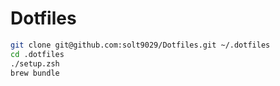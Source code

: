 # Dotfiles

```zsh
git clone git@github.com:solt9029/Dotfiles.git ~/.dotfiles
cd .dotfiles
./setup.zsh
brew bundle
```
